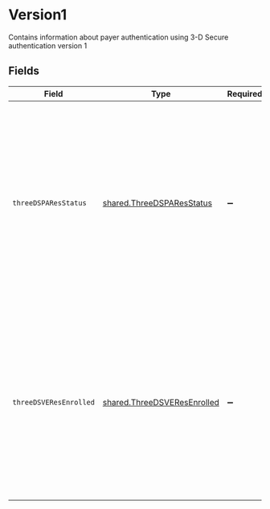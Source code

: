 # Version1

Contains information about payer authentication using 3-D Secure authentication version 1


## Fields

| Field                                                                                                                                                                                                                                                                              | Type                                                                                                                                                                                                                                                                               | Required                                                                                                                                                                                                                                                                           | Description                                                                                                                                                                                                                                                                        |
| ---------------------------------------------------------------------------------------------------------------------------------------------------------------------------------------------------------------------------------------------------------------------------------- | ---------------------------------------------------------------------------------------------------------------------------------------------------------------------------------------------------------------------------------------------------------------------------------- | ---------------------------------------------------------------------------------------------------------------------------------------------------------------------------------------------------------------------------------------------------------------------------------- | ---------------------------------------------------------------------------------------------------------------------------------------------------------------------------------------------------------------------------------------------------------------------------------- |
| `threeDSPAResStatus`                                                                                                                                                                                                                                                               | [shared.ThreeDSPAResStatus](../../models/shared/threedsparesstatus.md)                                                                                                                                                                                                             | :heavy_minus_sign:                                                                                                                                                                                                                                                                 | Contains value returned in the transaction status field of the Payer Authentication Response (PARes) message from the card Issuer's Access Control Server (ACS). Y=Authentication successful ; N=Authentication failed ; U=Authentication unavailable ; A=Attempted authentication |
| `threeDSVEResEnrolled`                                                                                                                                                                                                                                                             | [shared.ThreeDSVEResEnrolled](../../models/shared/threedsveresenrolled.md)                                                                                                                                                                                                         | :heavy_minus_sign:                                                                                                                                                                                                                                                                 | Contains value returned in the 'enrolled' field of the Verify Enrollment Response (VERes) message from the card scheme's Directory Server. Y=Authentication successful;  N=Authentication failed; U=Authentication unavailable;  A=Attempted authentication                        |
